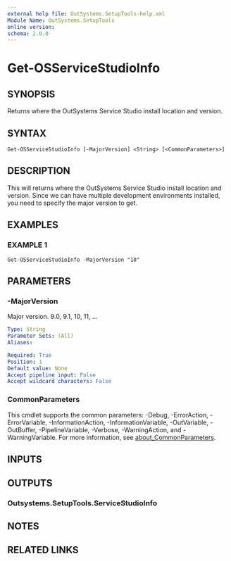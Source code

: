 ```yaml
---
external help file: OutSystems.SetupTools-help.xml
Module Name: OutSystems.SetupTools
online version:
schema: 2.0.0
---
```


# Get-OSServiceStudioInfo

## SYNOPSIS
Returns where the OutSystems Service Studio install location and version.

## SYNTAX

```
Get-OSServiceStudioInfo [-MajorVersion] <String> [<CommonParameters>]
```

## DESCRIPTION
This will returns where the OutSystems Service Studio install location and version.
Since we can have multiple development environments installed, you need to specify the major version to get.

## EXAMPLES

### EXAMPLE 1
```
Get-OSServiceStudioInfo -MajorVersion "10"
```

## PARAMETERS

### -MajorVersion
Major version.
9.0, 9.1, 10, 11, ...

```yaml
Type: String
Parameter Sets: (All)
Aliases:

Required: True
Position: 1
Default value: None
Accept pipeline input: False
Accept wildcard characters: False
```

### CommonParameters
This cmdlet supports the common parameters: -Debug, -ErrorAction, -ErrorVariable, -InformationAction, -InformationVariable, -OutVariable, -OutBuffer, -PipelineVariable, -Verbose, -WarningAction, and -WarningVariable. For more information, see [about_CommonParameters](http://go.microsoft.com/fwlink/?LinkID=113216).

## INPUTS

## OUTPUTS

### Outsystems.SetupTools.ServiceStudioInfo
## NOTES

## RELATED LINKS
